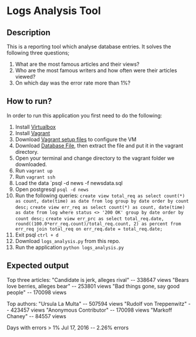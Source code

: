 # Logs Analysis Tool

## Description
This is a reporting tool which analyse database entries. It solves the following three questions;

1. What are the most famous articles and their views?
2. Who are the most famous writers and how often were their articles viewed?
3. On which day was the error rate more than 1%?

## How to run?
In order to run this application you first need to do the following:

1. Install [Virtualbox](https://www.virtualbox.org/wiki/Downloads "Virtualbox")
2. Install [Vagrant](https://www.vagrantup.com/downloads.html "Vagrant")
3. Download [Vagrant setup files](https://github.com/udacity/fullstack-nanodegree-vm)
to configure the VM
4. Download [Database File](https://d17h27t6h515a5.cloudfront.net/topher/2016/August/57b5f748_newsdata/newsdata.zip), then extract the file and put it in the vagrant directory.
5. Open your terminal and change directory to the vagrant folder we downloaded.
6. Run `vagrant up`
7. Run `vagrant ssh`
8. Load the data `psql -d news -f newsdata.sql
9. Open postgresql `psql -d news`
10. Run the following queries:
`create view total_req as select count(*) as count, date(time) as date from log group by date order by count desc;`
`create view err_req as select count(*) as count, date(time) as date from log where status <> '200 OK' group by date order by count desc;`
`create view err_prc as select total_req.date, round((100.0*err_req.count)/total_req.count, 2) as percent from err_req join total_req on err_req.date = total_req.date;`
11. Exit psql `ctrl + d`
12. Download `logs_analysis.py` from this repo.
13. Run the application `python logs_analysis.py`

## Expected output
Top three articles:
"Candidate is jerk, alleges rival" -- 338647 views
"Bears love berries, alleges bear" -- 253801 views
"Bad things gone, say good people" -- 170098 views

Top authors: 
"Ursula La Multa" -- 507594 views
"Rudolf von Treppenwitz" -- 423457 views
"Anonymous Contributor" -- 170098 views
"Markoff Chaney" -- 84557 views

Days with errors > 1%
Jul 17, 2016 -- 2.26% errors